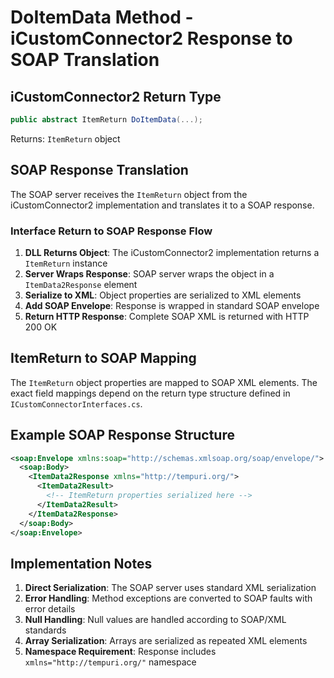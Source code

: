 # DoItemData Method - iCustomConnector2 Response to SOAP Translation

## iCustomConnector2 Return Type
```csharp
public abstract ItemReturn DoItemData(...);
```
Returns: `ItemReturn` object

## SOAP Response Translation

The SOAP server receives the `ItemReturn` object from the iCustomConnector2 implementation and translates it to a SOAP response.

### Interface Return to SOAP Response Flow

1. **DLL Returns Object**: The iCustomConnector2 implementation returns a `ItemReturn` instance
2. **Server Wraps Response**: SOAP server wraps the object in a `ItemData2Response` element
3. **Serialize to XML**: Object properties are serialized to XML elements
4. **Add SOAP Envelope**: Response is wrapped in standard SOAP envelope
5. **Return HTTP Response**: Complete SOAP XML is returned with HTTP 200 OK

## ItemReturn to SOAP Mapping

The `ItemReturn` object properties are mapped to SOAP XML elements. The exact field mappings depend on the return type structure defined in `ICustomConnectorInterfaces.cs`.

## Example SOAP Response Structure

```xml
<soap:Envelope xmlns:soap="http://schemas.xmlsoap.org/soap/envelope/">
  <soap:Body>
    <ItemData2Response xmlns="http://tempuri.org/">
      <ItemData2Result>
        <!-- ItemReturn properties serialized here -->
      </ItemData2Result>
    </ItemData2Response>
  </soap:Body>
</soap:Envelope>
```

## Implementation Notes

1. **Direct Serialization**: The SOAP server uses standard XML serialization
2. **Error Handling**: Method exceptions are converted to SOAP faults with error details
3. **Null Handling**: Null values are handled according to SOAP/XML standards
4. **Array Serialization**: Arrays are serialized as repeated XML elements
5. **Namespace Requirement**: Response includes `xmlns="http://tempuri.org/"` namespace
